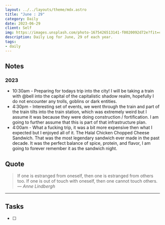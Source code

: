 ```yaml
---
layout: ../../layouts/theme/mdx.astro
title: "June : 29"
category: Daily
date: 2023-06-29
client: Self
img: https://images.unsplash.com/photo-1675426513141-f0020092d72e?fit=crop&q=85&w=1400&h=700
description: Daily Log for June, 29 of each year.
tags:
- daily
---
```


## Notes
### 2023
-  10:30am - Preparing for todays trip into the city! I will be taking a train with @bell into the capital of the capitalistic shadow realm, hopefully I do not encounter any trolls, goblins or dark entities.
- 4:30pm - Interesting set of events, we went through the train and part of the train tilts into the train station, which was extremely weird but I assume it was because they were doing construction / fortification. I am going to further assume that this is part of that infrastructure plan. 
- 4:00am - What a fucking trip, it was a bit more expensive then what I expected but I enjoyed all of it. The Halal Chicken Chopped Cheese Sandwich. That was the most legendary sandwich ever made in the past decade. It was the perfect balance of spice, protein, and flavor, I am going to forever remember it as the sandwich night. 

## Quote

> If one is estranged from oneself, then one is estranged from others too. If one is out of touch with oneself, then one cannot touch others.
> — <cite>Anne Lindbergh</cite>

---

## Tasks

- [ ]